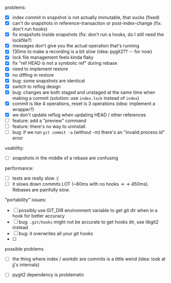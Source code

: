 problems:

- [X] index commit in snapshot is not actually immutable, that sucks (fixed)
- [X] can't do snapshots in reference-transaction or post-index-change (fix: don't run hooks)
- [X] fix snapshots inside snapshots (fix: don't run a hooks, do I still need the lockfile?)
- [X] messages don't give you the actual operation that's running
- [X] 130ms to make a recording is a bit slow (idea: pygit2?? -- for now)
- [X] lock file management feels kinda flaky
- [X] fix "ref HEAD is not a symbolic ref" during rebase
- [X] need to implement restore
- [X] no diffing in restore
- [X] bug: some snapshots are identical
- [X] switch to reflog design
- [X] bug: changes are both staged and unstaged at the same time when making a commit (solution: use `index.lock` instead of `index`)
- [X] commit is like 4 operations, reset is 3 operations (idea: implement a wrapper?)
- [X] we don't update reflog when updating HEAD / other references
- [ ] feature: add a "preview" command
- [ ] feature: there's no way to uninstall
- [ ] bug: if we run `git commit -a` (without -m) there's an "invalid process id" error

usability:
- [ ] snapshots in the middle of a rebase are confusing

performance:
- [ ] tests are really slow :(
- [ ] it slows down commits LOT  (~60ms with no hooks -> -> 450ms). Rebases are painfully slow.

"portability" issues:
- [ ] possibly use GIT_DIR environment variable to get git dir when in a hook for better accuracy
- [ ] bug: `.git/hooks` might not be accurate to get hooks dir, use libgit2 instead
- [ ] bug: it overwrites all your git hooks
- [ ] 

possible problems
- [ ] the thing where index / workdir are commits is a little weird (idea: look at jj's internals)
- [ ] pygit2 dependency is problematic


